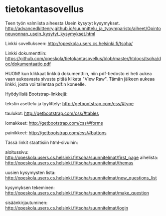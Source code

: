 # tietokantasovellus

Teen työn valmiista aiheesta Usein kysytyt kysymykset. 
http://advancedkittenry.github.io/suunnittelu_ja_tyoymparisto/aiheet/Opintoneuvonnan_usein_kysytyt_kysymykset.html

Linkki sovellukseen: http://opeskola.users.cs.helsinki.fi/tsoha/

Linkki dokumenttiin: https://github.com/opeskola/tietokantasovellus/blob/master/htdocs/tsoha/doc/dokumentaatio.pdf

HUOM! kun klikkaat linkkiä dokumenttiin, niin pdf-tiedosto ei
heti aukea vaan aukeavasta sivusta pitää klikata "View Raw". Tämän jälkeen
aukeaa linkki, josta voi tallentaa pdf:n koneelle.

Hyödyllisiä Bootstrap-linkkejä:

tekstin asettelu ja tyylittely: http://getbootstrap.com/css/#type

taulukot: http://getbootstrap.com/css/#tables

lomakkeet: http://getbootstrap.com/css/#forms

painikkeet: http://getbootstrap.com/css/#buttons


Tässä linkit staattisiin html-sivuihin:

aloitussivu: http://opeskola.users.cs.helsinki.fi/tsoha/suunnitelmat/first_page
aihelista: http://opeskola.users.cs.helsinki.fi/tsoha/suunnitelmat/themas

uusien kysymysten lista: http://opeskola.users.cs.helsinki.fi/tsoha/suunnitelmat/new_questions_list

kysymyksen tekeminen: http://opeskola.users.cs.helsinki.fi/tsoha/suunnitelmat/make_question

sisäänkirjautuminen: http://opeskola.users.cs.helsinki.fi/tsoha/suunnitelmat/login


